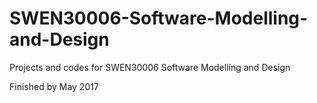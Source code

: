 # SWEN30006-Software-Modelling-and-Design
Projects and codes for SWEN30006 Software Modelling and Design

Finished by May 2017

